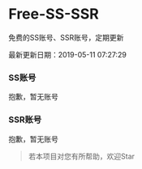 # Free-SS-SSR

免费的SS账号、SSR账号，定期更新

最新更新日期：2019-05-11 07:27:29 

### SS账号

抱歉，暂无账号

### SSR账号

抱歉，暂无账号



> 若本项目对您有所帮助，欢迎Star